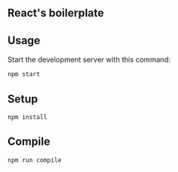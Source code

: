 React's boilerplate
---
 
Usage
---
 
Start the development server with this command:
 
```
npm start
```
 
 
Setup
---
 
```
npm install
```

 
 
 
Compile
---
 
```
npm run compile
```
